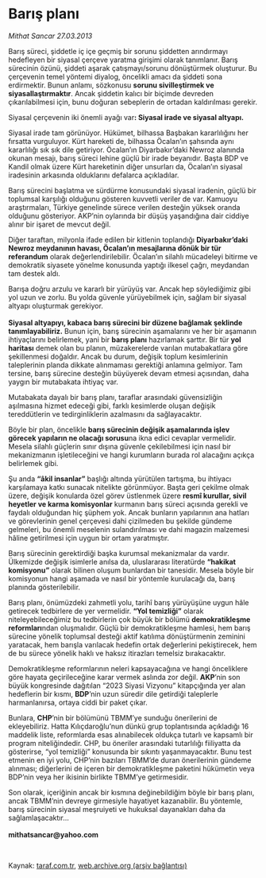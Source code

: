 # Barış planı

*Mithat Sancar 27.03.2013*

<div class="yazi"><p>Barış süreci, şiddetle iç içe geçmiş bir sorunu şiddetten arındırmayı hedefleyen bir siyasal çerçeve yaratma girişimi olarak tanımlanır. Barış sürecinin özünü, şiddeti aşarak çatışmayı/sorunu dönüştürmek oluşturur. Bu çerçevenin temel yöntemi diyalog, öncelikli amacı da şiddeti sona erdirmektir. Bunun anlamı, sözkonusu <b>sorunu sivilleştirmek ve siyasallaştırmaktır</b>. Ancak şiddetin kalıcı bir biçimde devreden çıkarılabilmesi için, bunu doğuran sebeplerin de ortadan kaldırılması gerekir. </p>
<p>Siyasal çerçevenin iki önemli ayağı var<b>: Siyasal irade ve siyasal altyapı.</b></p>
<p>Siyasal irade tam görünüyor. Hükümet, bilhassa Başbakan kararlılığını her fırsatta vurguluyor. Kürt hareketi de, bilhassa Öcalan’ın şahsında aynı kararlılığı sık sık dile getiriyor. Öcalan’ın Diyarbakır’daki Newroz alanında okunan mesajı, barış süreci lehine güçlü bir irade beyanıdır. Başta BDP ve Kandil olmak üzere Kürt hareketinin diğer unsurları da, Öcalan’ın siyasal iradesinin arkasında olduklarını defalarca açıkladılar.</p>
<p>Barış sürecini başlatma ve sürdürme konusundaki siyasal iradenin, güçlü bir toplumsal karşılığı olduğunu gösteren kuvvetli veriler de var. Kamuoyu araştırmaları, Türkiye genelinde sürece verilen desteğin yüksek oranda olduğunu gösteriyor. AKP’nin oylarında bir düşüş yaşandığına dair ciddiye alınır bir işaret de mevcut değil.</p>
<p>Diğer taraftan, milyonla ifade edilen bir kitlenin toplandığı <b>Diyarbakır’daki Newroz meydanının havası, Öcalan’ın mesajlarına dönük bir tür referandum</b> olarak değerlendirilebilir. Öcalan’ın silahlı mücadeleyi bitirme ve demokratik siyasete yönelme konusunda yaptığı ilkesel çağrı, meydandan tam destek aldı. </p>
<p>Barışa doğru arzulu ve kararlı bir yürüyüş var. Ancak hep söylediğimiz gibi yol uzun ve zorlu. Bu yolda güvenle yürüyebilmek için, sağlam bir siyasal altyapı oluşturmak gerekiyor.<br/><br/><b>Siyasal altyapıyı, kabaca barış sürecini bir düzene bağlamak şeklinde tanımlayabiliriz.</b> Bunun için, barış sürecinin aşamalarını ve her bir aşamanın ihtiyaçlarını belirlemek, yani bir <b>barış planı</b> hazırlamak şarttır. Bir tür <b>yol haritası</b> demek olan bu planın, müzakerelerde varılan mutabakatlara göre şekillenmesi doğaldır. Ancak bu durum, değişik toplum kesimlerinin taleplerinin planda dikkate alınmaması gerektiği anlamına gelmiyor. Tam tersine, barış sürecine desteğin büyüyerek devam etmesi açısından, daha yaygın bir mutabakata ihtiyaç var.</p>
<p>Mutabakata dayalı bir barış planı, taraflar arasındaki güvensizliğin aşılmasına hizmet edeceği gibi, farklı kesimlerde oluşan değişik tereddütlerin ve tedirginliklerin azalmasını da sağlayacaktır.</p>
<p>Böyle bir plan, öncelikle <b>barış sürecinin değişik aşamalarında işlev görecek yapıların ne olacağı sorusu</b>na ikna edici cevaplar vermelidir. Mesela silahlı güçlerin sınır dışına güvenle çekilebilmesi için nasıl bir mekanizmanın işletileceğini ve hangi kurumların burada rol alacağını açıkça belirlemek gibi. </p>
<p>Şu anda <b>“âkil insanlar”</b> başlığı altında yürütülen tartışma, bu ihtiyacı karşılamaya katkı sunacak nitelikte görünmüyor. Başta geri çekilme olmak üzere, değişik konularda özel görev üstlenmek üzere <b>resmî kurullar, sivil heyetler ve karma komisyonlar</b> kurmanın barış süreci açısında gerekli ve faydalı olduğundan hiç şüphem yok. Ancak bunların yapılarının ana hatları ve görevlerinin genel çerçevesi dahi çizilmeden bu şekilde gündeme gelmeleri, bu önemli meselenin sulandırılması ve dahi magazin malzemesi hâline getirilmesi için uygun bir ortam yaratmıştır. </p>
<p>Barış sürecinin gerektirdiği başka kurumsal mekanizmalar da vardır. Ülkemizde değişik isimlerle anılsa da, uluslararası literatürde <b>“hakikat komisyonu”</b> olarak bilinen oluşum bunlardan bir tanesidir. Mesela böyle bir komisyonun hangi aşamada ve nasıl bir yöntemle kurulacağı da, barış planında gösterilebilir.</p>
<p>Barış planı, önümüzdeki zahmetli yolu, tarihî barış yürüyüşüne uygun hâle getirecek tedbirlere de yer vermelidir. <b>“Yol temizliği”</b> olarak niteleyebileceğimiz bu tedbirlerin çok büyük bir bölümü <b>demokratikleşme reformları</b>ndan oluşmalıdır. Güçlü bir demokratikleşme hamlesi, hem barış sürecine yönelik toplumsal desteği aktif katılıma dönüştürmenin zeminini yaratacak, hem barışla varılacak hedefin ortak değerlerini pekiştirecek, hem de bu sürece yönelik haklı ve haksız itirazları temelsiz bırakacaktır.</p>
<p>Demokratikleşme reformlarının neleri kapsayacağına ve hangi önceliklere göre hayata geçirileceğine karar vermek aslında zor değil. <b>AKP</b>’nin son büyük kongresinde dağıtılan “2023 Siyasi Vizyonu” kitapçığında yer alan hedeflerin bir kısmı, <b>BDP</b>’nin uzun süredir dile getirdiği taleplerle harmanlanırsa, ortaya ciddi bir paket çıkar. </p>
<p>Bunlara, <b>CHP</b>’nin bir bölümünü TBMM’ye sunduğu önerilerini de ekleyebiliriz. Hatta Kılıçdaroğlu’nun dünkü grup toplantısında açıkladığı 16 maddelik liste, reformlarda esas alınabilecek oldukça tutarlı ve kapsamlı bir program niteliğindedir. CHP, bu öneriler arasındaki tutarlılığı fiiliyatta da gösterirse, “yol temizliği” konusunda bir sıkıntı yaşanmayacaktır. Bunu test etmenin en iyi yolu, CHP’nin bazıları TBMM’de duran önerilerinin gündeme alınması; diğerlerini de içeren bir demokratikleşme paketini hükümetin veya BDP’nin veya her ikisinin birlikte TBMM’ye getirmesidir.</p>
<p>Son olarak, içeriğinin ancak bir kısmına değinebildiğim böyle bir barış planı, ancak TBMM’nin devreye girmesiyle hayatiyet kazanabilir. Bu yöntemle, barış sürecinin siyasal meşruiyeti ve hukuksal dayanakları daha da sağlamlaşacaktır...<br/><br/><strong>mithatsancar@yahoo.com</strong></p>
<p> </p>
</div>

Kaynak: [taraf.com.tr](http://www.taraf.com.tr/mithat-sancar/makale-baris-plani.htm), [web.archive.org (arşiv bağlantısı)](http://web.archive.org/web/20131107135535/http://www.taraf.com.tr/mithat-sancar/makale-baris-plani.htm)
